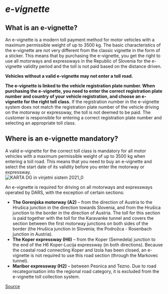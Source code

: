 # _e-vignette_

## What is an e-vignette?

An e-vignette is a modern toll payment method for motor vehicles with a maximum permissible weight of up to 3500 kg.
The basic characteristics of the e-vignette are not very different from the classic vignette in the form of a sticker.
This means that by purchasing the e-vignette, you get the right to use all motorways and expressways in the
Republic of Slovenia for the e-vignette validity period and the toll is not paid based on the distance driven.  
  
**Vehicles without a valid e-vignette may not enter a toll road.**  
  
**The e-vignette is linked to the vehicle registration plate number. When purchasing the e-vignette,
you need to enter the correct registration plate number and country of your vehicle registration, and
choose an e-vignette for the right toll class.** If the registration number in the e-vignette system does
not match the registration plate number of the vehicle driving on the motorway or expressway, the toll is not
deemed to be paid. The customer is responsible for entering a correct registration plate number and selecting
an appropriate toll class.  

## Where is an e-vignette mandatory?

A valid e-vignette for the correct toll class is mandatory for all motor vehicles with a maximum permissible weight
of up to 3500 kg when entering a toll road. This means that you need to buy an e-vignette and select the start date
of its validity before you enter the motorway or expressway.  
![KARTA DG in vinjetni sistem 2021_0](https://user-images.githubusercontent.com/56564308/158081235-bd8750ad-768c-41ab-919b-02c79357d7b6.png)
  
An e-vignette is required for driving on all motorways and expressways operated by DARS, with the exception of certain sections:

-   **The Gorenjska motorway (A2)** – from the direction of Austria to the Hrušica junction in the direction towards Slovenia, and
    from the Hrušica junction to the border in the direction of Austria. The toll for this section is paid together with the toll
    for the Karavanke tunnel and covers the section between the first motorway junctions on both sides of the border
    (the Hrušica junction in Slovenia; the Podrožca - Rosenbach junction in Austria).
-   **The Koper expressway (H6)** – from the Koper (Semedela) junction to the end of the H6 Koper-Lucija expressway
    (in both directions). Because the coastal road connecting Koper and Izola has been closed, an e-vignette is not required
    to use this road section (through the Markovec tunnel).
-   **Maribor expressway (H2)** – between Pesnica and Tezno. Due to road recategorisation into the regional road category,
    it is excluded from the e-vignette toll collection system.
  
[Source](https://evinjeta.dars.si/en)
